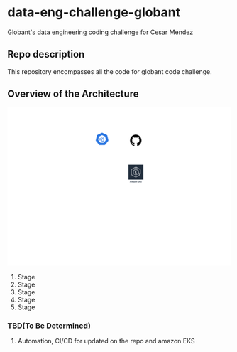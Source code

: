 # data-eng-challenge-globant

Globant's data engineering coding challenge for Cesar Mendez

## Repo description

This repository encompasses all the code for globant code challenge. 

## Overview of the Architecture

![alt text](documentation/arch_overview.png)

1. Stage
2. Stage
3. Stage
4. Stage
5. Stage

### TBD(To Be Determined)
1. Automation, CI/CD for updated on the repo and amazon EKS



